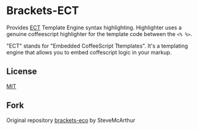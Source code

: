 # Brackets-ECT

Provides [ECT](http://ectjs.com/) Template Engine syntax highlighting. Highlighter uses a genuine coffeescript highlighter for the template code between the `<% %>`.

"ECT" stands for "Embedded CoffeeScript Ttemplates". It's a templating engine that allows you to embed coffescript logic in your markup.

## License

[MIT](http://opensource.org/licenses/MIT)

## Fork

Original repository [brackets-eco](https://github.com/SteveMcArthur/brackets-eco) by SteveMcArthur
